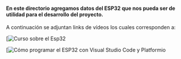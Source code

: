 #### En este directorio agregamos datos del ESP32 que nos pueda ser de utilidad para el desarrollo del proyecto.


A continuación se adjuntan links de vídeos los cuales corresponden a:


[![Curso sobre el Esp32](https://www.youtube.com/watch?v=VuJkqL2Ys3Y&list=PLCTD_CpMeEKTvjzabAvLGHakg-ql6t0q6)


[![Cómo programar el ESP32 con Visual Studio Code y Platformio](https://www.youtube.com/watch?v=OuE7YBovWWE)
